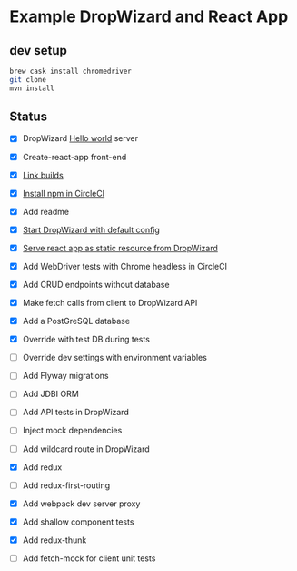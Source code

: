 # Example DropWizard and React App

## dev setup

```bash
brew cask install chromedriver
git clone
mvn install
```

## Status

- [x] DropWizard [Hello world](https://www.dropwizard.io/1.3.5/docs/getting-started.html) server
- [x] Create-react-app front-end
- [x] [Link builds](https://gist.github.com/phillipgreenii/7c954e3c3911e5c32bd0)
- [x] [Install npm in CircleCI](https://circleci.com/docs/2.0/using-shell-scripts/)
- [x] Add readme
- [x] [Start DropWizard with default config](https://stackoverflow.com/questions/49262060/start-dropwizard-with-config-yaml-from-resources)
- [x] [Serve react app as static resource from DropWizard](https://spin.atomicobject.com/2014/10/11/serving-static-assets-with-dropwizard/)
- [x] Add WebDriver tests with Chrome headless in CircleCI
- [x] Add CRUD endpoints without database
- [x] Make fetch calls from client to DropWizard API
- [x] Add a PostGreSQL database
- [x] Override with test DB during tests
- [ ] Override dev settings with environment variables
- [ ] Add Flyway migrations
- [ ] Add JDBI ORM
- [ ] Add API tests in DropWizard
- [ ] Inject mock dependencies
- [ ] Add wildcard route in DropWizard
- [x] Add redux
- [ ] Add redux-first-routing
- [x] Add webpack dev server proxy
- [x] Add shallow component tests
- [x] Add redux-thunk
- [ ] Add fetch-mock for client unit tests
  